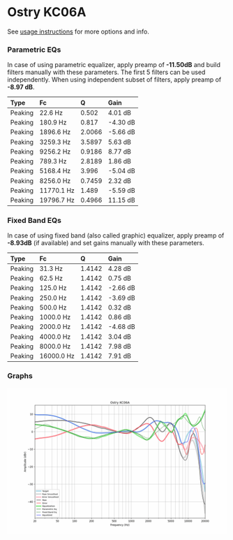 # Ostry KC06A
See [usage instructions](https://github.com/jaakkopasanen/AutoEq#usage) for more options and info.

### Parametric EQs
In case of using parametric equalizer, apply preamp of **-11.50dB** and build filters manually
with these parameters. The first 5 filters can be used independently.
When using independent subset of filters, apply preamp of **-8.97 dB**.

| Type    | Fc         |      Q | Gain     |
|:--------|:-----------|:-------|:---------|
| Peaking | 22.6 Hz    | 0.502  | 4.01 dB  |
| Peaking | 180.9 Hz   | 0.817  | -4.30 dB |
| Peaking | 1896.6 Hz  | 2.0066 | -5.66 dB |
| Peaking | 3259.3 Hz  | 3.5897 | 5.63 dB  |
| Peaking | 9256.2 Hz  | 0.9186 | 8.77 dB  |
| Peaking | 789.3 Hz   | 2.8189 | 1.86 dB  |
| Peaking | 5168.4 Hz  | 3.996  | -5.04 dB |
| Peaking | 8256.0 Hz  | 0.7459 | 2.32 dB  |
| Peaking | 11770.1 Hz | 1.489  | -5.59 dB |
| Peaking | 19796.7 Hz | 0.4966 | 11.15 dB |

### Fixed Band EQs
In case of using fixed band (also called graphic) equalizer, apply preamp of **-8.93dB**
(if available) and set gains manually with these parameters.

| Type    | Fc         |      Q | Gain     |
|:--------|:-----------|:-------|:---------|
| Peaking | 31.3 Hz    | 1.4142 | 4.28 dB  |
| Peaking | 62.5 Hz    | 1.4142 | 0.75 dB  |
| Peaking | 125.0 Hz   | 1.4142 | -2.66 dB |
| Peaking | 250.0 Hz   | 1.4142 | -3.69 dB |
| Peaking | 500.0 Hz   | 1.4142 | 0.32 dB  |
| Peaking | 1000.0 Hz  | 1.4142 | 0.86 dB  |
| Peaking | 2000.0 Hz  | 1.4142 | -4.68 dB |
| Peaking | 4000.0 Hz  | 1.4142 | 3.04 dB  |
| Peaking | 8000.0 Hz  | 1.4142 | 7.98 dB  |
| Peaking | 16000.0 Hz | 1.4142 | 7.91 dB  |

### Graphs
![](./Ostry%20KC06A.png)